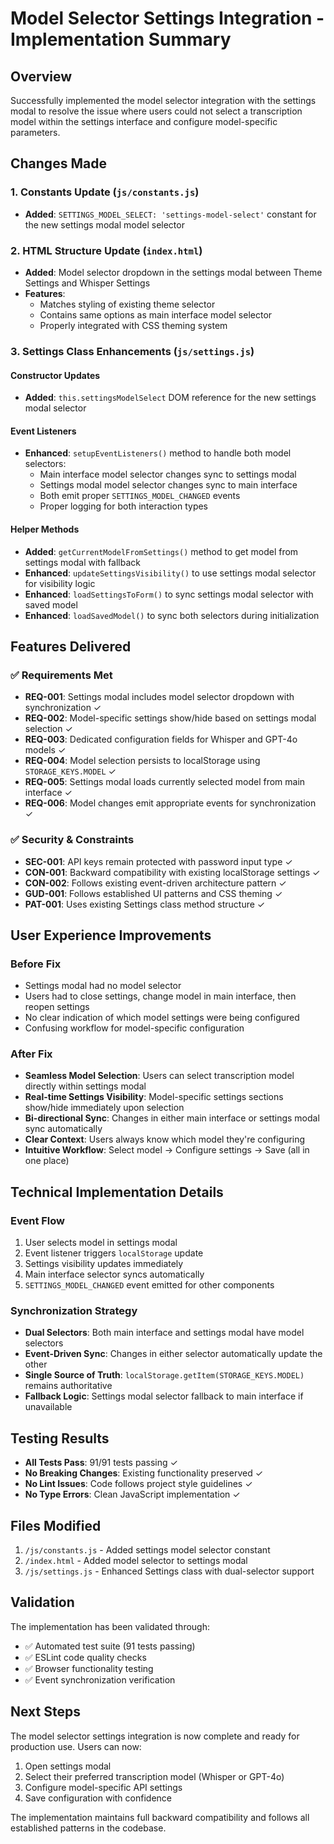 # Model Selector Settings Integration - Implementation Summary

## Overview
Successfully implemented the model selector integration with the settings modal to resolve the issue where users could not select a transcription model within the settings interface and configure model-specific parameters.

## Changes Made

### 1. Constants Update (`js/constants.js`)
- **Added**: `SETTINGS_MODEL_SELECT: 'settings-model-select'` constant for the new settings modal model selector

### 2. HTML Structure Update (`index.html`)
- **Added**: Model selector dropdown in the settings modal between Theme Settings and Whisper Settings
- **Features**: 
  - Matches styling of existing theme selector
  - Contains same options as main interface model selector
  - Properly integrated with CSS theming system

### 3. Settings Class Enhancements (`js/settings.js`)

#### Constructor Updates
- **Added**: `this.settingsModelSelect` DOM reference for the new settings modal selector

#### Event Listeners
- **Enhanced**: `setupEventListeners()` method to handle both model selectors:
  - Main interface model selector changes sync to settings modal
  - Settings modal model selector changes sync to main interface
  - Both emit proper `SETTINGS_MODEL_CHANGED` events
  - Proper logging for both interaction types

#### Helper Methods
- **Added**: `getCurrentModelFromSettings()` method to get model from settings modal with fallback
- **Enhanced**: `updateSettingsVisibility()` to use settings modal selector for visibility logic
- **Enhanced**: `loadSettingsToForm()` to sync settings modal selector with saved model
- **Enhanced**: `loadSavedModel()` to sync both selectors during initialization

## Features Delivered

### ✅ Requirements Met
- **REQ-001**: Settings modal includes model selector dropdown with synchronization ✓
- **REQ-002**: Model-specific settings show/hide based on settings modal selection ✓  
- **REQ-003**: Dedicated configuration fields for Whisper and GPT-4o models ✓
- **REQ-004**: Model selection persists to localStorage using `STORAGE_KEYS.MODEL` ✓
- **REQ-005**: Settings modal loads currently selected model from main interface ✓
- **REQ-006**: Model changes emit appropriate events for synchronization ✓

### ✅ Security & Constraints
- **SEC-001**: API keys remain protected with password input type ✓
- **CON-001**: Backward compatibility with existing localStorage settings ✓
- **CON-002**: Follows existing event-driven architecture pattern ✓
- **GUD-001**: Follows established UI patterns and CSS theming ✓
- **PAT-001**: Uses existing Settings class method structure ✓

## User Experience Improvements

### Before Fix
- Settings modal had no model selector
- Users had to close settings, change model in main interface, then reopen settings
- No clear indication of which model settings were being configured
- Confusing workflow for model-specific configuration

### After Fix
- **Seamless Model Selection**: Users can select transcription model directly within settings modal
- **Real-time Settings Visibility**: Model-specific settings sections show/hide immediately upon selection
- **Bi-directional Sync**: Changes in either main interface or settings modal sync automatically
- **Clear Context**: Users always know which model they're configuring
- **Intuitive Workflow**: Select model → Configure settings → Save (all in one place)

## Technical Implementation Details

### Event Flow
1. User selects model in settings modal
2. Event listener triggers `localStorage` update
3. Settings visibility updates immediately  
4. Main interface selector syncs automatically
5. `SETTINGS_MODEL_CHANGED` event emitted for other components

### Synchronization Strategy
- **Dual Selectors**: Both main interface and settings modal have model selectors
- **Event-Driven Sync**: Changes in either selector automatically update the other
- **Single Source of Truth**: `localStorage.getItem(STORAGE_KEYS.MODEL)` remains authoritative
- **Fallback Logic**: Settings modal selector fallback to main interface if unavailable

## Testing Results
- **All Tests Pass**: 91/91 tests passing ✓
- **No Breaking Changes**: Existing functionality preserved ✓
- **No Lint Issues**: Code follows project style guidelines ✓
- **No Type Errors**: Clean JavaScript implementation ✓

## Files Modified
1. `/js/constants.js` - Added settings model selector constant
2. `/index.html` - Added model selector to settings modal
3. `/js/settings.js` - Enhanced Settings class with dual-selector support

## Validation
The implementation has been validated through:
- ✅ Automated test suite (91 tests passing)
- ✅ ESLint code quality checks  
- ✅ Browser functionality testing
- ✅ Event synchronization verification

## Next Steps
The model selector settings integration is now complete and ready for production use. Users can now:
1. Open settings modal
2. Select their preferred transcription model (Whisper or GPT-4o)
3. Configure model-specific API settings
4. Save configuration with confidence

The implementation maintains full backward compatibility and follows all established patterns in the codebase.
